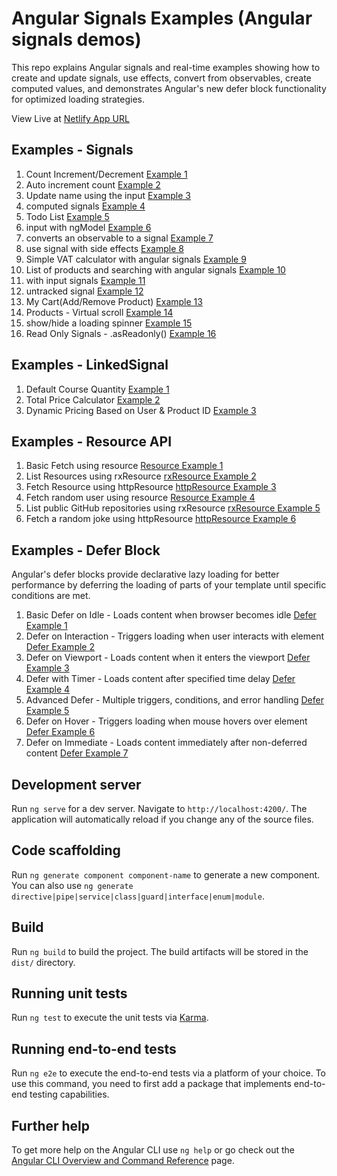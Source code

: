 # Angular Signals Examples (Angular signals demos)

This repo explains Angular signals and real-time examples showing how to create and update signals, use effects, convert from observables, create computed values, and demonstrates Angular's new defer block functionality for optimized loading strategies.

View Live at [Netlify App URL](https://angular-signal-examples.netlify.app/)

## Examples - Signals
1. Count Increment/Decrement [Example 1](https://angular-signal-examples.netlify.app/signal/signal-example1)
2. Auto increment count [Example 2](https://angular-signal-examples.netlify.app/signal/signal-example2)
3. Update name using the input [Example 3](https://angular-signal-examples.netlify.app/signal/signal-example3)
4. computed signals [Example 4](https://angular-signal-examples.netlify.app/signal/signal-example4)
5. Todo List [Example 5](https://angular-signal-examples.netlify.app/signal/signal-example5)
6. input with ngModel [Example 6](https://angular-signal-examples.netlify.app/signal/signal-example6)
7. converts an observable to a signal [Example 7](https://angular-signal-examples.netlify.app/signal/signal-example7)
8. use signal with side effects [Example 8](https://angular-signal-examples.netlify.app/signal/signal-example8)
9. Simple VAT calculator with angular signals [Example 9](https://angular-signal-examples.netlify.app/signal/signal-example9)
10. List of products and searching with angular signals [Example 10](https://angular-signal-examples.netlify.app/signal/signal-example10)
11. with input signals [Example 11](https://angular-signal-examples.netlify.app/signal/signal-example11)
12. untracked signal [Example 12](https://angular-signal-examples.netlify.app/signal/signal-example12)
13. My Cart(Add/Remove Product) [Example 13](https://angular-signal-examples.netlify.app/signal/signal-example13)
14. Products - Virtual scroll [Example 14](https://angular-signal-examples.netlify.app/signal/signal-example14)
15. show/hide a loading spinner [Example 15](https://angular-signal-examples.netlify.app/signal/signal-example15)
15. Read Only Signals - .asReadonly() [Example 16](https://angular-signal-examples.netlify.app/signal/signal-example16)



## Examples - LinkedSignal 
1. Default Course Quantity [Example 1](https://angular-signal-examples.netlify.app/linked-signal/example1)
2. Total Price Calculator [Example 2](https://angular-signal-examples.netlify.app/linked-signal/example2)
3.  Dynamic Pricing Based on User & Product ID  [Example 3](https://angular-signal-examples.netlify.app/linked-signal/example3)


## Examples - Resource API
1. Basic Fetch using resource [Resource Example 1](https://angular-signal-examples.netlify.app/resource-api/resource-api-example1)
2. List Resources using rxResource [rxResource Example 2](https://angular-signal-examples.netlify.app/resource-api/resource-api-example2)
3. Fetch Resource using httpResource [httpResource Example 3](https://angular-signal-examples.netlify.app/resource-api/resource-api-example3)
4. Fetch random user using resource [Resource Example 4](https://angular-signal-examples.netlify.app/resource-api/resource-api-example4)
5. List public GitHub repositories using rxResource [rxResource Example 5](https://angular-signal-examples.netlify.app/resource-api/resource-api-example5)
6. Fetch a random joke using httpResource [httpResource Example 6](https://angular-signal-examples.netlify.app/resource-api/resource-api-example6)

## Examples - Defer Block
Angular's defer blocks provide declarative lazy loading for better performance by deferring the loading of parts of your template until specific conditions are met.

1. Basic Defer on Idle - Loads content when browser becomes idle [Defer Example 1](https://angular-signal-examples.netlify.app/defer-block/defer-example1)
2. Defer on Interaction - Triggers loading when user interacts with element [Defer Example 2](https://angular-signal-examples.netlify.app/defer-block/defer-example2)
3. Defer on Viewport - Loads content when it enters the viewport [Defer Example 3](https://angular-signal-examples.netlify.app/defer-block/defer-example3)
4. Defer with Timer - Loads content after specified time delay [Defer Example 4](https://angular-signal-examples.netlify.app/defer-block/defer-example4)
5. Advanced Defer - Multiple triggers, conditions, and error handling [Defer Example 5](https://angular-signal-examples.netlify.app/defer-block/defer-example5)
6. Defer on Hover - Triggers loading when mouse hovers over element [Defer Example 6](https://angular-signal-examples.netlify.app/defer-block/defer-example6)
7. Defer on Immediate - Loads content immediately after non-deferred content [Defer Example 7](https://angular-signal-examples.netlify.app/defer-block/defer-example7)

## Development server

Run `ng serve` for a dev server. Navigate to `http://localhost:4200/`. The application will automatically reload if you change any of the source files.

## Code scaffolding

Run `ng generate component component-name` to generate a new component. You can also use `ng generate directive|pipe|service|class|guard|interface|enum|module`.

## Build

Run `ng build` to build the project. The build artifacts will be stored in the `dist/` directory.

## Running unit tests

Run `ng test` to execute the unit tests via [Karma](https://karma-runner.github.io).

## Running end-to-end tests

Run `ng e2e` to execute the end-to-end tests via a platform of your choice. To use this command, you need to first add a package that implements end-to-end testing capabilities.

## Further help

To get more help on the Angular CLI use `ng help` or go check out the [Angular CLI Overview and Command Reference](https://angular.io/cli) page.
